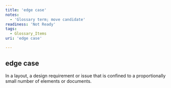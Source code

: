 ```yaml
---
title: 'edge case'
notes:
  - 'Glossary term; move candidate'
readiness: 'Not Ready'
tags:
  - Glossary_Items
uri: 'edge case'

---
```

## edge case

In a layout, a design requirement or issue that is confined to a proportionally small number of elements or documents.

